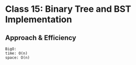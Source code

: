 # Class 15: Binary Tree and BST Implementation



## Approach & Efficiency
```
BigO:
time: O(n)
space: O(n)
```


